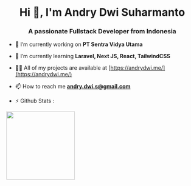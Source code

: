 <h1 align="center">Hi 👋, I'm Andry Dwi Suharmanto</h1>
<h3 align="center">A passionate Fullstack Developer from Indonesia</h3>

- 🔭 I’m currently working on **PT Sentra Vidya Utama**

- 🌱 I’m currently learning **Laravel, Next JS, React, TailwindCSS**

- 👨‍💻 All of my projects are available at [https://andrydwi.me/](https://andrydwi.me/)

- 📫 How to reach me **andry.dwi.s@gmail.com**

- ⚡ Github Stats :
<p float="left">
<img height="180em" src="https://github-readme-stats.vercel.app/api/top-langs/?username=andrydwis&show_icons=true&hide_border=true&layout=compact&langs_count=8"/>
</p>
